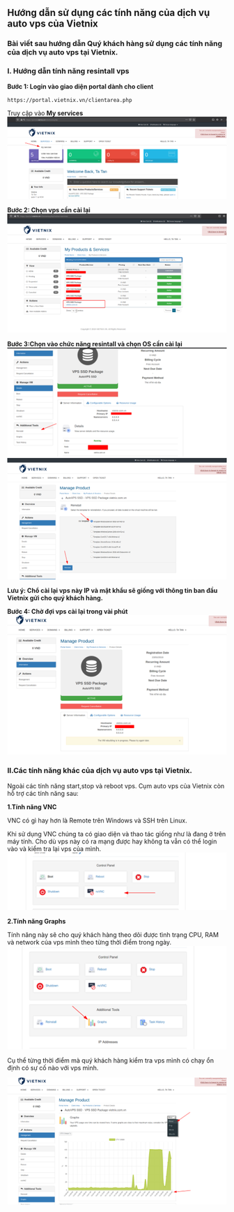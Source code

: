 ## Hướng dẫn sử dụng các tính năng của dịch vụ auto vps của Vietnix

### Bài viết sau hướng dẫn Quý khách hàng sử dụng các tính năng của dịch vụ auto vps tại Vietnix.

### I. __Hướng dẫn tính năng resintall vps__
__Bước 1: Login vào giao diện portal dành cho client__
```
https://portal.vietnix.vn/clientarea.php
```
Truy cập vào __My services__ 
![](anh/1.png)


__Bước 2: Chọn vps cần cài lại__
![](anh/2.png)

__Bước 3:Chọn vào chức năng resintall và chọn OS cần cài lại__
![](anh/3.png)
![](anh/4.png)

__Lưu ý: Chổ cài lại vps này IP và mật khẩu sẽ giống với thông tin ban đầu Vietnix gửi cho quý khách hàng.__

__Bước 4: Chờ đợi vps cài lại trong vài phút__
![](anh/5.png)

### II.__Các tính năng khác của dịch vụ auto vps tại Vietnix.__
Ngoài các tính năng start,stop và reboot vps. Cụm auto vps của Vietnix còn hỗ trợ các tính năng sau: 

__1.Tính năng VNC__

VNC có gì hay hơn là Remote trên Windows và SSH trên Linux.

Khi sử dụng VNC chúng ta có giao diện và thao tác giống như là đang ở trên máy tính. Cho dù vps này có ra mạng được hay không ta vẫn có thể login vào và kiểm tra lại vps của mình.
![](anh/6.png)

__2.Tính năng Graphs__

Tính năng này sẽ cho quý khách hàng theo dõi được tình trạng CPU, RAM và network của vps mình theo từng thời điểm trong ngày.
![](anh/7.png)

Cụ thể từng thời điểm mà quý khách hàng kiểm tra vps mình có chạy ổn định có sự cố nào với vps mình.

![](anh/8.png)

